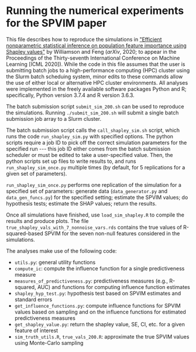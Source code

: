 # Running the numerical experiments for the SPVIM paper

This file describes how to reproduce the simulations in ["Efficient nonparametric statistical inference on population feature importance using Shapley values"](https://arxiv.org/abs/2006.09481) by Williamson and Feng (*arXiv*, 2020; to appear in the Proceedings of the Thirty-seventh International Conference on Machine Learning [ICML 2020]). While the code in this file assumes that the user is submitting batch jobs to a high-performance computing (HPC) cluster using the Slurm batch scheduing system, minor edits to these commands allow the use of either local or alternative HPC cluster environments. All analyses were implemented in the freely available software packages Python and R; specifically, Python version 3.7.4 and R version 3.6.3.

The batch submission script `submit_sim_200.sh` can be used to reproduce the simulations. Running `./submit_sim_200.sh` will submit a single batch submission job array to a Slurm cluster.

The batch submission script calls the `call_shapley_sim.sh` script, which runs the code `run_shapley_sim.py` with specified options. The python scripts require a job ID to pick off the correct simulation parameters for the specified run --- this job ID either comes from the batch submission scheduler or must be edited to take a user-specified value. Then, the python scripts set up files to write results to, and runs `run_shapley_sim_once.py` multiple times (by default, for 5 replications for a given set of parameters).

`run_shapley_sim_once.py` performs one replication of the simulation for a specified set of parameters: generate data (`data_generator.py` and `data_gen_funcs.py`) for the specified setting; estimate the SPVIM values; do hypothesis tests; estimate the SHAP values; return the results.

Once all simulations have finished, use `load_sim_shapley.R` to compile the results and produce plots. The file `true_shapley_vals_with_7_nonnoise_vars.rds` contains the true values of R-squared-based SPVIM for the seven non-null features considered in the simulations.

The analyses make use of the following code:
* `utils.py`: general utility functions
* `compute_ic`: compute the influence function for a single predictiveness measure
* `measures_of_predictiveness.py`: predictiveness measures (e.g., R-squared, AUC) and functions for computing influence function estimates
* `shapley_hyp_test.py`: hypothesis test based on SPVIM estimates and standard errors
* `get_influence_functions.py`: compute influence functions for SPVIM values based on sampling and on the influence functions for estimated predictiveness measures
* `get_shapley_value.py`: return the shapley value, SE, CI, etc. for a given feature of interest
* `sim_truth_utils.R`, `true_vals_200.R`: approximate the true SPVIM values using Monte-Carlo sampling
